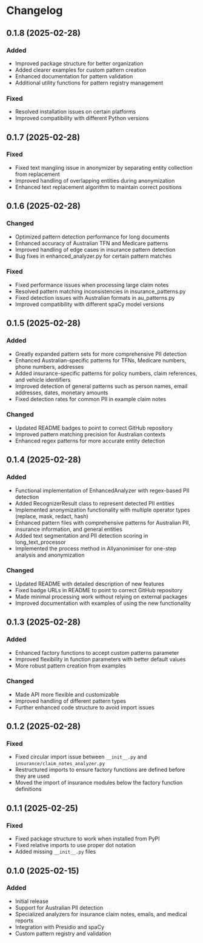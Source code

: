 # Changelog

## 0.1.8 (2025-02-28)

### Added
- Improved package structure for better organization
- Added clearer examples for custom pattern creation
- Enhanced documentation for pattern validation
- Additional utility functions for pattern registry management

### Fixed
- Resolved installation issues on certain platforms
- Improved compatibility with different Python versions

## 0.1.7 (2025-02-28)

### Fixed
- Fixed text mangling issue in anonymizer by separating entity collection from replacement
- Improved handling of overlapping entities during anonymization
- Enhanced text replacement algorithm to maintain correct positions

## 0.1.6 (2025-02-28)

### Changed
- Optimized pattern detection performance for long documents
- Enhanced accuracy of Australian TFN and Medicare patterns
- Improved handling of edge cases in insurance pattern detection
- Bug fixes in enhanced_analyzer.py for certain pattern matches

### Fixed
- Fixed performance issues when processing large claim notes
- Resolved pattern matching inconsistencies in insurance_patterns.py
- Fixed detection issues with Australian formats in au_patterns.py
- Improved compatibility with different spaCy model versions

## 0.1.5 (2025-02-28)

### Added
- Greatly expanded pattern sets for more comprehensive PII detection
- Enhanced Australian-specific patterns for TFNs, Medicare numbers, phone numbers, addresses
- Added insurance-specific patterns for policy numbers, claim references, and vehicle identifiers
- Improved detection of general patterns such as person names, email addresses, dates, monetary amounts
- Fixed detection rates for common PII in example claim notes

### Changed
- Updated README badges to point to correct GitHub repository
- Improved pattern matching precision for Australian contexts
- Enhanced regex patterns for more accurate entity detection

## 0.1.4 (2025-02-28)

### Added
- Functional implementation of EnhancedAnalyzer with regex-based PII detection
- Added RecognizerResult class to represent detected PII entities
- Implemented anonymization functionality with multiple operator types (replace, mask, redact, hash)
- Enhanced pattern files with comprehensive patterns for Australian PII, insurance information, and general entities
- Added text segmentation and PII detection scoring in long_text_processor
- Implemented the process method in Allyanonimiser for one-step analysis and anonymization

### Changed
- Updated README with detailed description of new features
- Fixed badge URLs in README to point to correct GitHub repository
- Made minimal processing work without relying on external packages
- Improved documentation with examples of using the new functionality

## 0.1.3 (2025-02-28)

### Added
- Enhanced factory functions to accept custom patterns parameter
- Improved flexibility in function parameters with better default values
- More robust pattern creation from examples

### Changed
- Made API more flexible and customizable
- Improved handling of different pattern types
- Further enhanced code structure to avoid import issues

## 0.1.2 (2025-02-28)

### Fixed
- Fixed circular import issue between `__init__.py` and `insurance/claim_notes_analyzer.py`
- Restructured imports to ensure factory functions are defined before they are used
- Moved the import of insurance modules below the factory function definitions

## 0.1.1 (2025-02-25)

### Fixed
- Fixed package structure to work when installed from PyPI
- Fixed relative imports to use proper dot notation
- Added missing `__init__.py` files

## 0.1.0 (2025-02-15)

### Added
- Initial release
- Support for Australian PII detection
- Specialized analyzers for insurance claim notes, emails, and medical reports
- Integration with Presidio and spaCy
- Custom pattern registry and validation